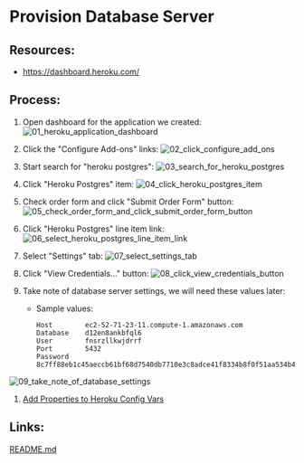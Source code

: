 # Provision Database Server

## Resources:
* https://dashboard.heroku.com/

## Process:

1. Open dashboard for the application we created:
![01_heroku_application_dashboard](https://user-images.githubusercontent.com/47562501/174793985-c1be51d6-88ca-4154-923a-f3f7acf2a6b4.png)

1. Click the "Configure Add-ons" links:
![02_click_configure_add_ons](https://user-images.githubusercontent.com/47562501/174794334-bb31b7b3-3681-4d11-bfe6-ce8e9b030612.png)

1. Start search for "heroku postgres":
![03_search_for_heroku_postgres](https://user-images.githubusercontent.com/47562501/174794371-33167ff3-4bf7-4e17-b551-857125a9f088.png)

1. Click "Heroku Postgres" item:
![04_click_heroku_postgres_item](https://user-images.githubusercontent.com/47562501/174794404-cade8c58-62fe-408c-af7f-b9b90aa1f127.png)

1. Check order form and click "Submit Order Form" button:
![05_check_order_form_and_click_submit_order_form_button](https://user-images.githubusercontent.com/47562501/174794435-75f3bddb-c4a0-431d-8398-bf77ee66db2a.png)

1. Click "Heroku Postgres" line item link:
![06_select_heroku_postgres_line_item_link](https://user-images.githubusercontent.com/47562501/174794457-fff0a237-854c-401f-abca-7335f96385b8.png)

1. Select "Settings" tab:
![07_select_settings_tab](https://user-images.githubusercontent.com/47562501/174794480-72e01b41-88b8-4e8d-90c3-394a73e9402b.png)

1. Click "View Credentials..." button:
![08_click_view_credentials_button](https://user-images.githubusercontent.com/47562501/174794502-02ed043f-9281-4648-8d29-3a0977ff2494.png)

1. Take note of database server settings, we will need these values later:
    * Sample values:
        ```
        Host        ec2-52-71-23-11.compute-1.amazonaws.com
        Database    d12en8ankbfql6
        User        fnsrzllkwjdrrf
        Port        5432
        Password    8c7ff88eb1c45aeccb61bf68d7540db7710e3c8adce41f8334b8f0f51aa534b4
        ```
![09_take_note_of_database_settings](https://user-images.githubusercontent.com/47562501/174794541-1e2ef6b2-f4c6-43db-8c4e-76dd7b3f6666.png)

1. [Add Properties to Heroku Config Vars](add_properties_to_heroku_config_vars.md)

## Links:
[README.md](../README.md)
